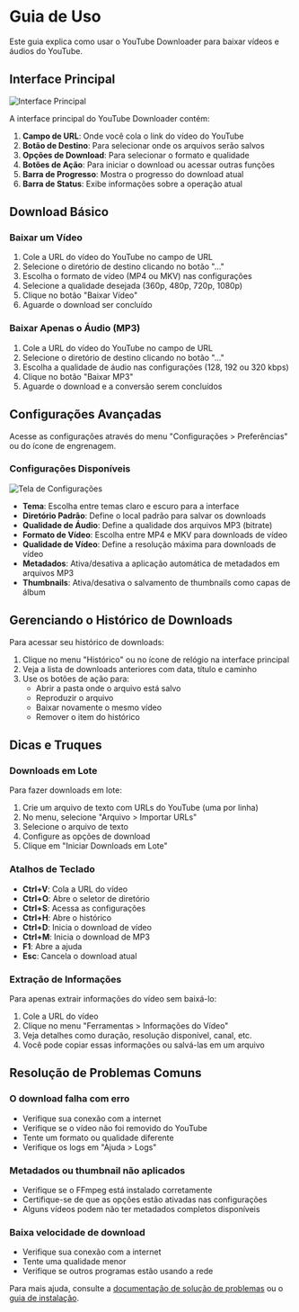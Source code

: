 # Guia de Uso

Este guia explica como usar o YouTube Downloader para baixar vídeos e áudios do YouTube.

## Interface Principal

![Interface Principal](images/main_screen.png)

A interface principal do YouTube Downloader contém:

1. **Campo de URL**: Onde você cola o link do vídeo do YouTube
2. **Botão de Destino**: Para selecionar onde os arquivos serão salvos
3. **Opções de Download**: Para selecionar o formato e qualidade
4. **Botões de Ação**: Para iniciar o download ou acessar outras funções
5. **Barra de Progresso**: Mostra o progresso do download atual
6. **Barra de Status**: Exibe informações sobre a operação atual

## Download Básico

### Baixar um Vídeo

1. Cole a URL do vídeo do YouTube no campo de URL
2. Selecione o diretório de destino clicando no botão "..."
3. Escolha o formato de vídeo (MP4 ou MKV) nas configurações
4. Selecione a qualidade desejada (360p, 480p, 720p, 1080p)
5. Clique no botão "Baixar Vídeo"
6. Aguarde o download ser concluído

### Baixar Apenas o Áudio (MP3)

1. Cole a URL do vídeo do YouTube no campo de URL
2. Selecione o diretório de destino clicando no botão "..."
3. Escolha a qualidade de áudio nas configurações (128, 192 ou 320 kbps)
4. Clique no botão "Baixar MP3"
5. Aguarde o download e a conversão serem concluídos

## Configurações Avançadas

Acesse as configurações através do menu "Configurações > Preferências" ou do ícone de engrenagem.

### Configurações Disponíveis

![Tela de Configurações](images/settings.png)

- **Tema**: Escolha entre temas claro e escuro para a interface
- **Diretório Padrão**: Define o local padrão para salvar os downloads
- **Qualidade de Áudio**: Define a qualidade dos arquivos MP3 (bitrate)
- **Formato de Vídeo**: Escolha entre MP4 e MKV para downloads de vídeo
- **Qualidade de Vídeo**: Define a resolução máxima para downloads de vídeo
- **Metadados**: Ativa/desativa a aplicação automática de metadados em arquivos MP3
- **Thumbnails**: Ativa/desativa o salvamento de thumbnails como capas de álbum

## Gerenciando o Histórico de Downloads

Para acessar seu histórico de downloads:

1. Clique no menu "Histórico" ou no ícone de relógio na interface principal
2. Veja a lista de downloads anteriores com data, título e caminho
3. Use os botões de ação para:
   - Abrir a pasta onde o arquivo está salvo
   - Reproduzir o arquivo
   - Baixar novamente o mesmo vídeo
   - Remover o item do histórico

## Dicas e Truques

### Downloads em Lote

Para fazer downloads em lote:

1. Crie um arquivo de texto com URLs do YouTube (uma por linha)
2. No menu, selecione "Arquivo > Importar URLs"
3. Selecione o arquivo de texto
4. Configure as opções de download
5. Clique em "Iniciar Downloads em Lote"

### Atalhos de Teclado

- **Ctrl+V**: Cola a URL do vídeo
- **Ctrl+O**: Abre o seletor de diretório
- **Ctrl+S**: Acessa as configurações
- **Ctrl+H**: Abre o histórico
- **Ctrl+D**: Inicia o download de vídeo
- **Ctrl+M**: Inicia o download de MP3
- **F1**: Abre a ajuda
- **Esc**: Cancela o download atual

### Extração de Informações

Para apenas extrair informações do vídeo sem baixá-lo:

1. Cole a URL do vídeo
2. Clique no menu "Ferramentas > Informações do Vídeo"
3. Veja detalhes como duração, resolução disponível, canal, etc.
4. Você pode copiar essas informações ou salvá-las em um arquivo

## Resolução de Problemas Comuns

### O download falha com erro

- Verifique sua conexão com a internet
- Verifique se o vídeo não foi removido do YouTube
- Tente um formato ou qualidade diferente
- Verifique os logs em "Ajuda > Logs"

### Metadados ou thumbnail não aplicados

- Verifique se o FFmpeg está instalado corretamente
- Certifique-se de que as opções estão ativadas nas configurações
- Alguns vídeos podem não ter metadados completos disponíveis

### Baixa velocidade de download

- Verifique sua conexão com a internet
- Tente uma qualidade menor
- Verifique se outros programas estão usando a rede

Para mais ajuda, consulte a [documentação de solução de problemas](troubleshooting.md) ou o [guia de instalação](installation.md).
